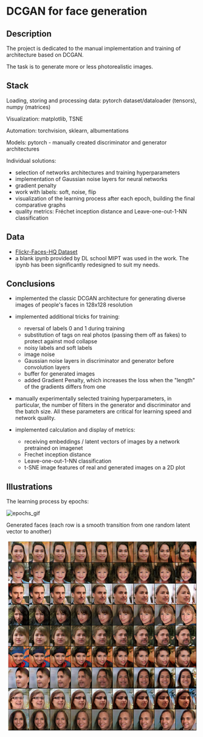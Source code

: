 # DCGAN for face generation

## Description

The project is dedicated to the manual implementation and training of architecture based on DCGAN.

The task is to generate more or less photorealistic images.

## Stack

Loading, storing and processing data: pytorch dataset/dataloader (tensors), numpy (matrices)

Visualization: matplotlib, TSNE

Automation: torchvision, sklearn, albumentations

Models: pytorch - manually created discriminator and generator architectures

Individual solutions:

- selection of networks architectures and training hyperparameters
- implementation of Gaussian noise layers for neural networks
- gradient penalty
- work with labels: soft, noise, flip
- visualization of the learning process after each epoch, building the final comparative graphs
- quality metrics: Fréchet inception distance and Leave-one-out-1-NN classification

## Data

- [Flickr-Faces-HQ Dataset](https://github.com/NVlabs/ffhq-dataset)
- a blank ipynb provided by DL school MIPT was used in the work. The ipynb has been significantly redesigned to suit my needs.

## Conclusions

- implemented the classic DCGAN architecture for generating diverse images of people's faces in 128x128 resolution

- implemented additional tricks for training:
    - reversal of labels 0 and 1 during training
    - substitution of tags on real photos (passing them off as fakes) to protect against mod collapse
    - noisy labels and soft labels
    - image noise
    - Gaussian noise layers in discriminator and generator before convolution layers
    - buffer for generated images
    - added Gradient Penalty, which increases the loss when the "length" of the gradients differs from one
    
- manually experimentally selected training hyperparameters, in particular, the number of filters in the generator and discriminator and the batch size. All these parameters are critical for learning speed and network quality.

- implemented calculation and display of metrics:
    - receiving embeddings / latent vectors of images by a network pretrained on imagenet
    - Frechet inception distance
    - Leave-one-out-1-NN classification
    - t-SNE image features of real and generated images on a 2D plot

## Illustrations

The learning process by epochs:

![epochs_gif](outputs/_animated_.gif "epochs")

Generated faces (each row is a smooth transition from one random latent vector to another)

![vary](outputs/vary_latent.png)